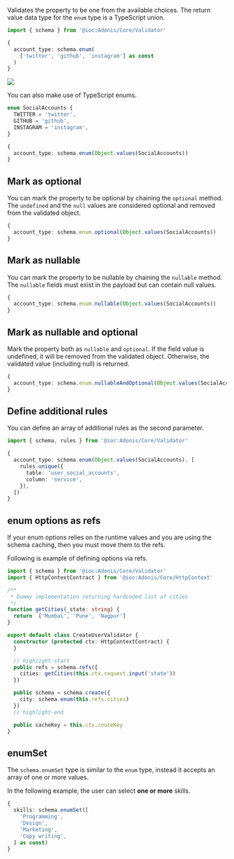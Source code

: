 Validates the property to be one from the available choices. The return value data type for the `enum` type is a TypeScript union.

```ts
import { schema } from '@ioc:Adonis/Core/Validator'

{
  account_type: schema.enum(
    ['twitter', 'github', 'instagram'] as const
  )
}
```

![](https://res.cloudinary.com/adonis-js/image/upload/q_auto,f_auto/v1618248238/v5/literal-union-enum.jpg)

You can also make use of TypeScript enums.

```ts
enum SocialAccounts {
  TWITTER = 'twitter',
  GITHUB = 'github',
  INSTAGRAM = 'instagram',
}

{
  account_type: schema.enum(Object.values(SocialAccounts))
}
```

## Mark as optional
You can mark the property to be optional by chaining the `optional` method. The `undefined` and the `null` values are considered optional and removed from the validated object.

```ts
{
  account_type: schema.enum.optional(Object.values(SocialAccounts))
}
```

## Mark as nullable
You can mark the property to be nullable by chaining the `nullable` method. The `nullable` fields must exist in the payload but can contain null values.

```ts
{
  account_type: schema.enum.nullable(Object.values(SocialAccounts))
}
```

## Mark as nullable and optional
Mark the property both as `nullable` and `optional`. If the field value is undefined, it will be removed from the validated object. Otherwise, the validated value (including null) is returned.

```ts
{
  account_type: schema.enum.nullableAndOptional(Object.values(SocialAccounts))
}
```

## Define additional rules
You can define an array of additional rules as the second parameter.

```ts
import { schema, rules } from '@ioc:Adonis/Core/Validator'

{
  account_type: schema.enum(Object.values(SocialAccounts), [
    rules.unique({
      table: 'user_social_accounts',
      column: 'service',
    }),
  ])
}
```

## enum options as refs
If your enum options relies on the runtime values and you are using the schema caching, then you must move them to the refs.

Following is example of defining options via refs.

```ts
import { schema } from '@ioc:Adonis/Core/Validator'
import { HttpContextContract } from '@ioc:Adonis/Core/HttpContext'

/**
 * Dummy implementation returning hardcoded list of cities
 */
function getCities(_state: string) {
  return  ['Mumbai', 'Pune', 'Nagpur']
}

export default class CreateUserValidator {
  constructor (protected ctx: HttpContextContract) {
  }

  // highlight-start
  public refs = schema.refs({
    cities: getCities(this.ctx.request.input('state'))
  })

  public schema = schema.create({
    city: schema.enum(this.refs.cities)
  })
  // highlight-end

  public cacheKey = this.ctx.routeKey
}
```

## enumSet
The `schema.enumSet` type is similar to the `enum` type, instead it accepts an array of one or more values.

In the following example, the user can select **one or more** skills.

```ts
{
  skills: schema.enumSet([
    'Programming',
    'Design',
    'Marketing',
    'Copy writing',
  ] as const)
}
```
